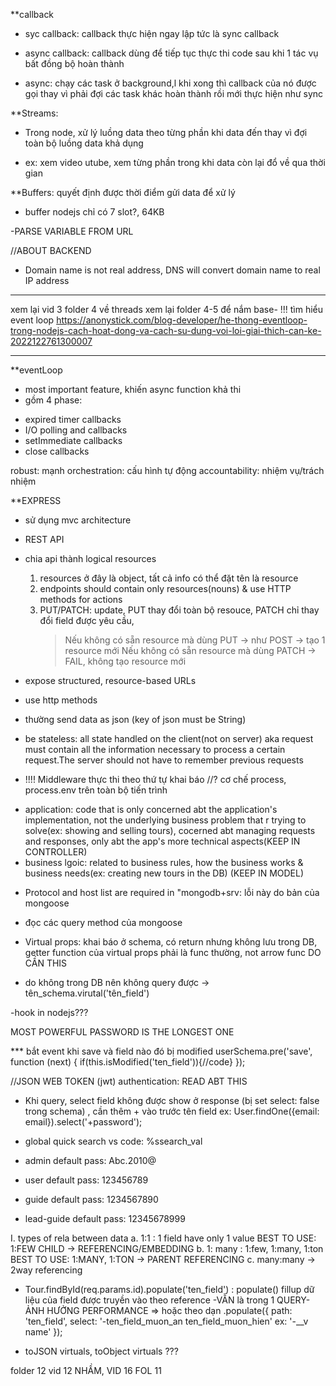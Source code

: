 \*\*callback

- syc callback: callback thực hiện ngay lập tức là sync callback
- async callback: callback dùng để tiếp tục thực thi code sau khi 1 tác vụ bất đồng bộ hoàn thành

- async: chạy các task ở background,l khi xong thì callback của nó được gọi thay vì phải đợi các task khác hoàn thành rồi mới thực hiện như sync

\*\*Streams:

- Trong node, xử lý luồng data theo từng phần khi data đến thay vì đợi toàn bộ luồng data khả dụng

* ex: xem video utube, xem từng phần trong khi data còn lại đổ về qua thời gian

\*\*Buffers: quyết định được thời điểm gửi data để xử lý

- buffer nodejs chỉ có 7 slot?, 64KB

-PARSE VARIABLE FROM URL

//ABOUT BACKEND

- Domain name is not real address, DNS will convert domain name to real IP address

---

xem lại vid 3 folder 4 về threads
xem lại folder 4-5 để nắm base-
!!! tìm hiểu event loop
https://anonystick.com/blog-developer/he-thong-eventloop-trong-nodejs-cach-hoat-dong-va-cach-su-dung-voi-loi-giai-thich-can-ke-2022122761300007

---

\*\*eventLoop

- most important feature, khiến async function khả thi
- gồm 4 phase:

* expired timer callbacks
* I/O polling and callbacks
* setImmediate callbacks
* close callbacks

robust: mạnh
orchestration: cấu hình tự động
accountability: nhiệm vụ/trách nhiệm

\*\*EXPRESS

- sử dụng mvc architecture

* REST API

- chia api thành logical resources

  1. resources ở đây là object, tất cả info có thể đặt tên là resource
  2. endpoints should contain only resources(nouns) & use HTTP methods for actions
  3. PUT/PATCH: update, PUT thay đổi toàn bộ resouce, PATCH chỉ thay đổi field được yêu cầu,
     > Nếu không có sẵn resource mà dùng PUT -> như POST -> tạo 1 resource mới
     > Nếu không có sẵn resource mà dùng PATCH -> FAIL, không tạo resource mới

- expose structured, resource-based URLs
- use http methods
- thường send data as json (key of json must be String)
- be stateless: all state handled on the client(not on server) aka request must contain all the information necessary to process a certain request.The server should not have to remember previous requests

- !!!! Middleware thực thi theo thứ tự khai báo
  //? cơ chế process, process.env trên toàn bộ tiến trình

* application: code that is only concerned abt the application's implementation, not the underlying business problem that r trying to solve(ex: showing and selling tours), cocerned abt managing requests and responses, only abt the app's more technical aspects(KEEP IN CONTROLLER)
* business lgoic: related to business rules, how the business works & business needs(ex: creating new tours in the DB) (KEEP IN MODEL)

- Protocol and host list are required in "mongodb+srv: lỗi này do bản của mongoose
- đọc các query method của mongoose

- Virtual props: khai báo ở schema, có return nhưng không lưu trong DB, getter function của virtual props phải là func thường, not arrow func DO CẦN THIS
- do không trong DB nên không query được
  -> tên_schema.virutal('tên_field')

-hook in nodejs???

MOST POWERFUL PASSWORD IS THE LONGEST ONE

\*\*\* bắt event khi save và field nào đó bị modified
userSchema.pre('save', function (next) {
if(this.isModified('ten_field')){//code}
});

//JSON WEB TOKEN (jwt) authentication: READ ABT THIS

- Khi query, select field không được show ở response (bị set select: false trong schema) , cần thêm + vào trước tên field
  ex: User.findOne({email: email}).select('+password');
- global quick search vs code: %ssearch_val

- admin default pass: Abc.2010@
- user default pass: 123456789
- guide default pass: 1234567890
- lead-guide default pass: 12345678999

I. types of rela between data
a. 1:1 : 1 field have only 1 value BEST TO USE: 1:FEW CHILD -> REFERENCING/EMBEDDING
b. 1: many : 1:few, 1:many, 1:ton BEST TO USE: 1:MANY, 1:TON -> PARENT REFERENCING
c. many:many -> 2way referencing

- Tour.findById(req.params.id).populate('ten_field') : populate() fillup dữ liệu của field được truyền vào theo reference -VẪN là trong 1 QUERY- ẢNH HƯỞNG PERFORMANCE
  => hoặc theo dạn .populate({
  path: 'ten_field',
  select: '-ten_field_muon_an ten_field_muon_hien' ex: '-\_\_v name'
  });

- toJSON virtuals, toObject virtuals ???

folder 12 vid 12 NHẦM, VID 16 FOL 11
